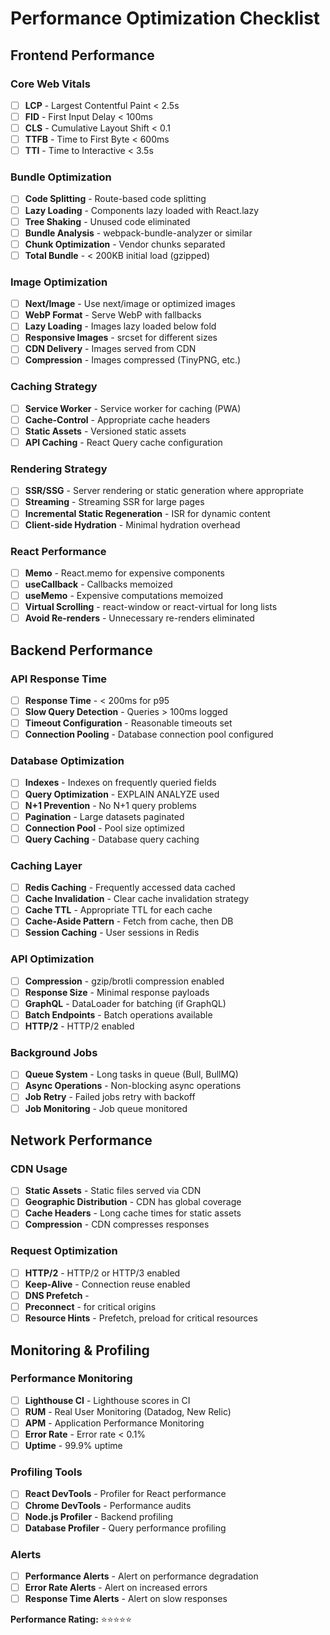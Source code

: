 # <!-- Powered by BMAD™ Core -->

# Performance Optimization Checklist

## Frontend Performance

### Core Web Vitals
- [ ] **LCP** - Largest Contentful Paint < 2.5s
- [ ] **FID** - First Input Delay < 100ms
- [ ] **CLS** - Cumulative Layout Shift < 0.1
- [ ] **TTFB** - Time to First Byte < 600ms
- [ ] **TTI** - Time to Interactive < 3.5s

### Bundle Optimization
- [ ] **Code Splitting** - Route-based code splitting
- [ ] **Lazy Loading** - Components lazy loaded with React.lazy
- [ ] **Tree Shaking** - Unused code eliminated
- [ ] **Bundle Analysis** - webpack-bundle-analyzer or similar
- [ ] **Chunk Optimization** - Vendor chunks separated
- [ ] **Total Bundle** - < 200KB initial load (gzipped)

### Image Optimization
- [ ] **Next/Image** - Use next/image or optimized images
- [ ] **WebP Format** - Serve WebP with fallbacks
- [ ] **Lazy Loading** - Images lazy loaded below fold
- [ ] **Responsive Images** - srcset for different sizes
- [ ] **CDN Delivery** - Images served from CDN
- [ ] **Compression** - Images compressed (TinyPNG, etc.)

### Caching Strategy
- [ ] **Service Worker** - Service worker for caching (PWA)
- [ ] **Cache-Control** - Appropriate cache headers
- [ ] **Static Assets** - Versioned static assets
- [ ] **API Caching** - React Query cache configuration

### Rendering Strategy
- [ ] **SSR/SSG** - Server rendering or static generation where appropriate
- [ ] **Streaming** - Streaming SSR for large pages
- [ ] **Incremental Static Regeneration** - ISR for dynamic content
- [ ] **Client-side Hydration** - Minimal hydration overhead

### React Performance
- [ ] **Memo** - React.memo for expensive components
- [ ] **useCallback** - Callbacks memoized
- [ ] **useMemo** - Expensive computations memoized
- [ ] **Virtual Scrolling** - react-window or react-virtual for long lists
- [ ] **Avoid Re-renders** - Unnecessary re-renders eliminated

## Backend Performance

### API Response Time
- [ ] **Response Time** - < 200ms for p95
- [ ] **Slow Query Detection** - Queries > 100ms logged
- [ ] **Timeout Configuration** - Reasonable timeouts set
- [ ] **Connection Pooling** - Database connection pool configured

### Database Optimization
- [ ] **Indexes** - Indexes on frequently queried fields
- [ ] **Query Optimization** - EXPLAIN ANALYZE used
- [ ] **N+1 Prevention** - No N+1 query problems
- [ ] **Pagination** - Large datasets paginated
- [ ] **Connection Pool** - Pool size optimized
- [ ] **Query Caching** - Database query caching

### Caching Layer
- [ ] **Redis Caching** - Frequently accessed data cached
- [ ] **Cache Invalidation** - Clear cache invalidation strategy
- [ ] **Cache TTL** - Appropriate TTL for each cache
- [ ] **Cache-Aside Pattern** - Fetch from cache, then DB
- [ ] **Session Caching** - User sessions in Redis

### API Optimization
- [ ] **Compression** - gzip/brotli compression enabled
- [ ] **Response Size** - Minimal response payloads
- [ ] **GraphQL** - DataLoader for batching (if GraphQL)
- [ ] **Batch Endpoints** - Batch operations available
- [ ] **HTTP/2** - HTTP/2 enabled

### Background Jobs
- [ ] **Queue System** - Long tasks in queue (Bull, BullMQ)
- [ ] **Async Operations** - Non-blocking async operations
- [ ] **Job Retry** - Failed jobs retry with backoff
- [ ] **Job Monitoring** - Job queue monitored

## Network Performance

### CDN Usage
- [ ] **Static Assets** - Static files served via CDN
- [ ] **Geographic Distribution** - CDN has global coverage
- [ ] **Cache Headers** - Long cache times for static assets
- [ ] **Compression** - CDN compresses responses

### Request Optimization
- [ ] **HTTP/2** - HTTP/2 or HTTP/3 enabled
- [ ] **Keep-Alive** - Connection reuse enabled
- [ ] **DNS Prefetch** - <link rel="dns-prefetch">
- [ ] **Preconnect** - <link rel="preconnect"> for critical origins
- [ ] **Resource Hints** - Prefetch, preload for critical resources

## Monitoring & Profiling

### Performance Monitoring
- [ ] **Lighthouse CI** - Lighthouse scores in CI
- [ ] **RUM** - Real User Monitoring (Datadog, New Relic)
- [ ] **APM** - Application Performance Monitoring
- [ ] **Error Rate** - Error rate < 0.1%
- [ ] **Uptime** - 99.9% uptime

### Profiling Tools
- [ ] **React DevTools** - Profiler for React performance
- [ ] **Chrome DevTools** - Performance audits
- [ ] **Node.js Profiler** - Backend profiling
- [ ] **Database Profiler** - Query performance profiling

### Alerts
- [ ] **Performance Alerts** - Alert on performance degradation
- [ ] **Error Rate Alerts** - Alert on increased errors
- [ ] **Response Time Alerts** - Alert on slow responses

**Performance Rating:** ⭐⭐⭐⭐⭐
